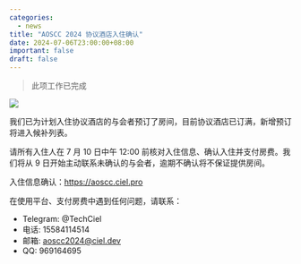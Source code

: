 ```yaml
---
categories:
  - news
title: "AOSCC 2024 协议酒店入住确认"
date: 2024-07-06T23:00:00+08:00
important: false
draft: false
---
```

>此项工作已完成

![](/assets/coffee-break/20240623/imgs/aoscc-2024-jlu.png)

我们已为计划入住协议酒店的与会者预订了房间，目前协议酒店已订满，新增预订将进入候补列表。

请所有入住人在 7 月 10 日中午 12:00 前核对入住信息、确认入住并支付房费。我们将从 9 日开始主动联系未确认的与会者，逾期不确认将不保证提供房间。

入住信息确认：https://aoscc.ciel.pro

在使用平台、支付房费中遇到任何问题，请联系：

- Telegram: @TechCiel
- 电话: 15584114514
- 邮箱: aoscc2024@ciel.dev
- QQ: 969164695
